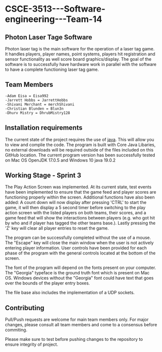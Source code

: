 # CSCE-3513---Software-engineering---Team-14
## Photon Laser Tage Software

Photon laser tag is the main software for the operation of a laser tag game. It handles players, player names, point systems, players hit registration and sensor functionality as well score board graphics/display. The goal of the software is to successfully have hardware work in parallel with the software to have a complete functioning laser tag game. 

## Team Members
```
-Adam Eisa = Eisa992
-Jarrett Hobbs = JarrettHobbs
-Shivani Merchant = merchShivani
-Christian Blunden = Blun3n
-Dhurv Mistry = DhrubMistry128
```

## Installation requirements
The current state of the project requires the use of [java](https://www.java.com/download/ie_manual.jsp). This will allow you to view and complie the code.
The program is built with Core Java Libaries, no external downloads will be required outside of the files included on this GitHub location.
The current program version has been successfully tested on Mac OS OpenJDK 17.0.5 and Windows 10 java 19.0.2

## Working Stage - Sprint 3
The Play Action Screen was implemented. At its current state, test events have been implemented to ensure that the game feed and player scores are functioning properly within the screen. Additional functions have also been added: A count down will now display after pressing 'CTRL' to start the game, it will then display a 5 second timer before switching to the play action screen with the listed players on both teams, their scores, and a game feed that will show the interactions between players (e.g. who got hit by who and if player has tagged the other teams base.). Lastly pressing the 'Z' key will clear all player entries to reset the game.

The program can be successfully completed without the use of a mouse. The "Escape" key will close the main window when the user is not actively entering player information. User controls have been provided for each phase of the program with the general controls located at the bottom of the screen.

The font of the program will depend on the fonts present on your computer. The "Georgia" typeface is the ground truth font which is present on Mac OS. Windows devices without the "Georgia" font could have text that goes over the bounds of the player entry boxes. 

The file base also includes the implementation of a UDP sockets.

## Contributing

Pull/Push requests are welcome for main team members only. For major changes, please consult all team members and come to a consensus before commiting.

Please make sure to test before pushing changes to the repository to ensure integrity of project.
